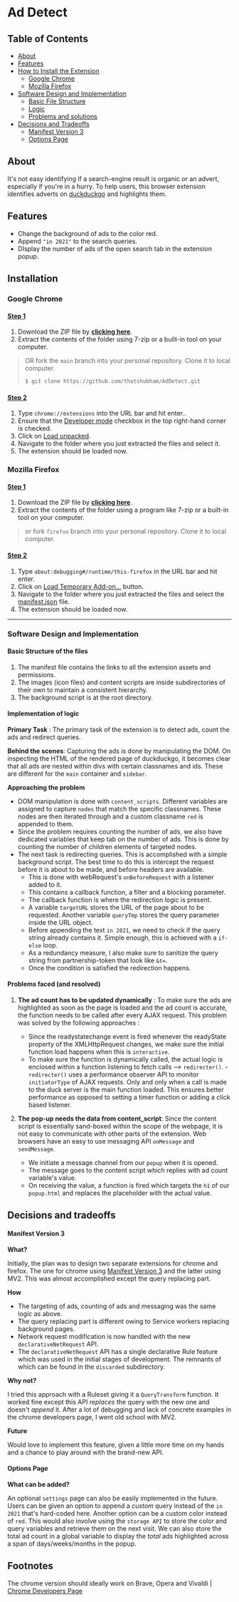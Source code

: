 # Ad Detect

## Table of Contents

- [About](#about)
- [Features](#features)
- [How to Install the Extension](#installation)
  - [Google Chrome](#google-chrome)
  - [Mozilla Firefox](#mozilla-firefox)
- [Software Design and Implementation](#software-design-and-implementation)
  - [Basic File Structure](#basic-structure-of-the-files)
  - [Logic](#implementation-of-logic)
  - [Problems and solutions](#problems-faced-and-resolved)
- [Decisions and Tradeoffs](#decisions-and-tradeoffs)
  - [Manifest Version 3](#manifest-version-3)
  - [Options Page](#options-page)

## About

It's not easy identifying if a search-engine result is organic or an advert, especially if you're in a hurry. To help users, this browser extension identifies
adverts on [duckduckgo](https://duckduckgo.com/) and highlights them.

## Features

- Change the background of ads to the color red.
- Append `"in 2021"` to the search queries.
- DIsplay the number of ads of the open search tab in the extension popup.

## Installation

### Google Chrome

#### <ins>Step 1<ins>

1. Download the ZIP file by [**clicking here**](https://github.com/thatshubham/AdDetect/archive/refs/heads/main.zip).
2. Extract the contents of the folder using 7-zip or a built-in tool on your computer.

> OR fork the `main` branch into your personal repository. Clone it to local computer.
>
> ```sh
> $ git clone https://github.com/thatshubham/AdDetect.git
> ```

#### <ins>Step 2<ins>

1. Type `chrome://extensions` into the URL bar and hit enter..
2. Ensure that the <ins>Developer mode</ins> checkbox in the top right-hand corner is checked.
3. Click on <ins>Load unpacked</ins>.
4. Navigate to the folder where you just extracted the files and select it.
5. The extension should be loaded now.

### Mozilla Firefox

#### <ins>Step 1<ins>

1. Download the ZIP file by [**clicking here**](https://github.com/thatshubham/AdDetect/archive/refs/heads/firefox.zip).
2. Extract the contents of the folder using a program like 7-zip or a built-in tool on your computer.

> or fork `firefox` branch into your personal repository. Clone it to local computer.

#### <ins>Step 2<ins>

1. Type `about:debugging#/runtime/this-firefox` in the URL bar and hit enter.
2. Click on <ins>Load Temporary Add-on...</ins> button.
3. Navigate to the folder where you just extracted the files and select the <ins>manifest.json</ins> file.
4. The extension should be loaded now.

---

### Software Design and Implementation

#### Basic Structure of the files

1. The manifest file contains the links to all the extension assets and permissions.
2. The images (icon files) and content scripts are inside subdirectories of their own to maintain a consistent hierarchy.
3. The background script is at the root directory.

#### Implementation of logic

**Primary Task** : The primary task of the extension is to detect ads, count the ads and redirect queries.

**Behind the scenes**: Capturing the ads is done by manipulating the DOM. On inspecting the HTML of the rendered page of duckduckgo, it becomes clear that all
ads are nested within divs with certain classnames and ids. These are different for the `main` container and `sidebar`.

**Approaching the problem**

- DOM manipulation is done with `content_scripts`. Different variables are assigned to capture `nodes` that match the specific classnames. These nodes are then
  iterated through and a custom classname `red` is appended to them.
- Since the problem requires counting the number of ads, we also have dedicated variables that keep tab on the number of ads. This is done by counting the number
  of children elements of targeted nodes.
- The next task is redirecting queries. This is accomplished with a simple background script. The best time to do this is intercept the request before it is
  about to be made, and before headers are available.
  - This is done with webRequest's `onBeforeRequest` with a listener added to it.
  - This contains a callback function, a filter and a blocking parameter.
  - The callback function is where the redirection logic is present.
  - A variable `targetURL` stores the URL of the page about to be requested. Another variable `queryTmp` stores the query parameter inside the URL object.
  - Before appending the text `in 2021`, we need to check if the query string already contains it. Simple enough, this is achieved with a `if-else` loop.
  - As a redundancy measure, I also make sure to sanitize the query string from partnership-token that look like `&t=`.
  - Once the condition is satisfied the redirection happens.

#### Problems faced (and resolved)

1. **The ad count has to be updated dynamically** : To make sure the ads are highlighted  as soon as the page is loaded and the ad count is accurate, the function
   needs to be called after every AJAX request. This problem was solved by the following approaches :

   - Since the readystatechange event is fired whenever the readyState property of the XMLHttpRequest changes, we make sure the initial function load happens
     when this is `interactive`.
   - To make sure the function is dynamically called, the actual logic is enclosed within a function listening to fetch calls -->
     `redirecter()`. -`redirecter()` uses a performance observer API to monitor `initiatorType` of AJAX requests. Only and only when a call is made to the duck
     server is the main function loaded. This ensures better performance as opposed to setting a timer function or adding a click based listener.

2. **The pop-up needs the data from content_script**: Since the content script is essentially sand-boxed within the scope of the webpage, it is not easy to
   communicate with other parts of the extension. Web browsers have an easy to use messaging API `onMessage` and `sendMessage`.
   - We initiate a message channel from our `popup` when it is opened.
   - The message goes to the content script which replies with ad count variable's value.
   - On receiving the value, a function is fired which targets the `h1` of our `popup.html` and replaces the placeholder with the actual value.

## Decisions and tradeoffs

#### Manifest Version 3

**What?**

Initially, the plan was to design two separate extensions for chrome and firefox. The one for chrome using
[Manifest Version 3](https://developer.chrome.com/docs/extensions/mv3/intro/) and the latter using MV2. This was almost accomplished except the query replacing
part.

**How**

- The targeting of ads, counting of ads and messaging was the same logic as above.
- The query replacing part is different owing to Service workers replacing background pages.
- Network request modification is now handled with the new `declarativeNetRequest` API.
- The `declarativeNetRequest` API has a single declarative Rule feature which was used in the initial stages of development. The remnants of which can be found
  in the `discarded` subdirectory.

**Why not?**

I tried this approach with a Ruleset giving it a `QueryTransform` function. It worked fine except this API _replaces_ the query with the new one and doesn't
_append_ it. After a lot of debugging and lack of concrete examples in the chrome developers page, I went old school with MV2.

**Future**

Would love to implement this feature, given a little more time on my hands and a chance to play around with the brand-new API.

#### Options Page

**What can be added?**

An optional `settings` page can also be easily implemented in the future. Users can be given an option to append a _custom_ query instead of the `in 2021`
that's hard-coded here. Another option can be a custom color instead of `red`. This would also involve using the `storage API` to store the color and query
variables and retrieve them on the next visit. We can also store the total ad count in a global variable to display the _total_ ads highlighted across a span of
days/weeks/months in the popup.

## Footnotes

The chrome version should ideally work on Brave, Opera and Vivaldi | [Chrome Developers Page](https://developer.chrome.com/docs/extensions/mv3/faq/#faq-dev-01)
